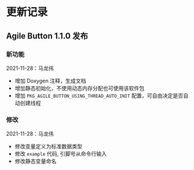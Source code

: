 # 更新记录

## Agile Button 1.1.0 发布

### 新功能

2021-11-28：马龙伟

* 增加 Doxygen 注释，生成文档
* 增加静态初始化，不使用动态内存分配也可使用该软件包
* 增加 `PKG_AGILE_BUTTON_USING_THREAD_AUTO_INIT` 配置，可自由决定是否自动创建线程

### 修改

2021-11-28：马龙伟

* 修改变量定义为标准数据类型
* 修改 `example` 代码, 引脚号从命令行输入
* 修改静态变量命名
